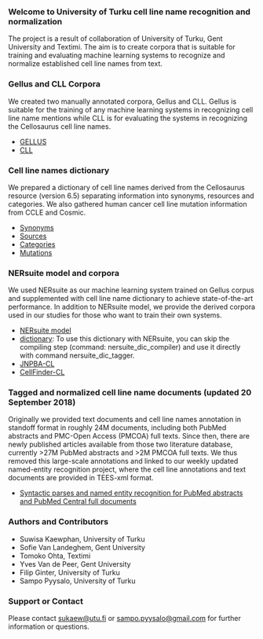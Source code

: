 ### Welcome to University of Turku cell line name recognition and normalization
The project is a result of collaboration of University of Turku, Gent University and Textimi. The aim is to create corpora that is suitable for training and evaluating machine learning systems to recognize and normalize established cell line names from text. 

### Gellus and CLL Corpora
We created two manually annotated corpora, Gellus and CLL. Gellus is suitable for the training of any machine learning systems in recognizing cell line name mentions while CLL is for evaluating the systems in recognizing the Cellosaurus cell line names.

* [GELLUS](http://bionlp-www.utu.fi/cell-lines/Gellus_corpus.tar.gz)
* [CLL](http://bionlp-www.utu.fi/cell-lines/CLL_corpus.tar.gz)

### Cell line names dictionary
We prepared a dictionary of cell line names derived from the Cellosaurus resource (version 6.5) separating information into synonyms, resources and categories. We also gathered human cancer cell line mutation information from CCLE and Cosmic.

* [Synonyms](http://bionlp-www.utu.fi/cell-lines/cell_line_dictionary_synonyms.tab)
* [Sources](http://bionlp-www.utu.fi/cell-lines/cell_line_dictionary_resources.tab)
* [Categories](http://bionlp-www.utu.fi/cell-lines/cell_line_dictionary_categories.tab)
* [Mutations](http://bionlp-www.utu.fi/cell-lines/cell_line_dictionary_mutations.tab)

### NERsuite model and corpora
We used NERsuite as our machine learning system trained on Gellus corpus and supplemented with cell line name dictionary to achieve state-of-the-art performance. In addition to NERsuite model, we provide the derived corpora used in our studies for those who want to train their own systems.

* [NERsuite model](http://bionlp-www.utu.fi/cell-lines/NERsuite_Gellus_Cellosaurus.m)
* [dictionary](http://bionlp-www.utu.fi/cell-lines/cell_line_dictionary.db): To use this dictionary with NERsuite, you can skip the compiling step (command: nersuite_dic_compiler) and use it directly with command nersuite_dic_tagger.
* [JNPBA-CL](http://bionlp-www.utu.fi/cell-lines/JNLPBA-CL_corpus/)
* [CellFinder-CL](http://bionlp-www.utu.fi/cell-lines/CellFinder-CL_corpus/)
  
### Tagged and normalized cell line name documents (updated 20 September 2018)
Originally we provided text documents and cell line names annotation in standoff format in roughly 24M documents, including both PubMed abstracts and PMC-Open Access (PMCOA) full texts. Since then, there are newly published articles available from those two literature database, currently >27M PubMed abstracts and >2M PMCOA full texts. We thus removed this large-scale annotations and linked to our weekly updated named-entity recognition project, where the cell line annotations and text documents are provided in TEES-xml format.

* [Syntactic parses and named entity recognition for PubMed abstracts and PubMed Central full documents](https://turkunlp.github.io/pubmed_parses/)

### Authors and Contributors
* Suwisa Kaewphan, University of Turku
* Sofie Van Landeghem, Gent University
* Tomoko Ohta, Textimi
* Yves Van de Peer, Gent University
* Filip Ginter, University of Turku
* Sampo Pyysalo, University of Turku 

### Support or Contact
Please contact sukaew@utu.fi or sampo.pyysalo@gmail.com for further information or questions.
